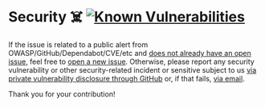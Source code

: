 # Security ☠️ [![Known Vulnerabilities][2]][1]

If the issue is related to a public alert from OWASP/GitHub/Dependabot/CVE/etc
and [does not already have an open issue][3], feel free to [open a new
issue][4]. Otherwise, please report any security vulnerability or other
security-related incident or sensitive subject to us [via private vulnerability
disclosure through GitHub][5] or, if that fails, [via email][6].

Thank you for your contribution!

[1]: https://snyk.io/test/github/nhscc/qoverflow.api.hscc.bdpa.org
[2]: https://snyk.io/test/github/nhscc/qoverflow.api.hscc.bdpa.org/badge.svg
[3]: https://github.com/nhscc/qoverflow.api.hscc.bdpa.org/issues?q=
[4]: https://github.com/nhscc/qoverflow.api.hscc.bdpa.org/issues/new/choose
[5]:
  https://docs.github.com/en/code-security/security-advisories/guidance-on-reporting-and-writing-information-about-vulnerabilities/privately-reporting-a-security-vulnerability#privately-reporting-a-security-vulnerability
[6]:
  mailto:security@ergodark.com?subject=ALERT%3A%20SECURITY%20INCIDENT%3A%20%28five%20word%20summary%29
